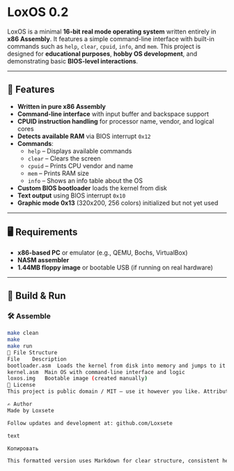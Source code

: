 # LoxOS 0.2

LoxOS is a minimal **16-bit real mode operating system** written entirely in **x86 Assembly**. It features a simple command-line interface with built-in commands such as `help`, `clear`, `cpuid`, `info`, and `mem`. This project is designed for **educational purposes**, **hobby OS development**, and demonstrating basic **BIOS-level interactions**.

---

## 🔧 Features

- **Written in pure x86 Assembly**
- **Command-line interface** with input buffer and backspace support
- **CPUID instruction handling** for processor name, vendor, and logical cores
- **Detects available RAM** via BIOS interrupt `0x12`
- **Commands**:
  - `help` – Displays available commands
  - `clear` – Clears the screen
  - `cpuid` – Prints CPU vendor and name
  - `mem` – Prints RAM size
  - `info` – Shows an info table about the OS
- **Custom BIOS bootloader** loads the kernel from disk
- **Text output** using BIOS interrupt `0x10`
- **Graphic mode 0x13** (320x200, 256 colors) initialized but not yet used

---

## 🖥 Requirements

- **x86-based PC** or emulator (e.g., QEMU, Bochs, VirtualBox)
- **NASM assembler**
- **1.44MB floppy image** or bootable USB (if running on real hardware)

---

## 🧱 Build & Run

### 🛠 Assemble
```bash
make clean
make
make run
📁 File Structure
File	Description
bootloader.asm	Loads the kernel from disk into memory and jumps to it
kernel.asm	Main OS with command-line interface and logic
loxos.img	Bootable image (created manually)
📜 License
This project is public domain / MIT – use it however you like. Attribution is appreciated but not required.

✍️ Author
Made by Loxsete

Follow updates and development at: github.com/Loxsete

text

Копировать

This formatted version uses Markdown for clear structure, consistent headings, and tabulated information. It organizes the content into sections, improves readability with bullet points and tables, and preserves all original details. Let me know if you'd like further refinements or a different format!
